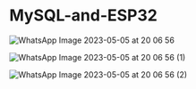 # MySQL-and-ESP32

![WhatsApp Image 2023-05-05 at 20 06 56](https://user-images.githubusercontent.com/132787362/236647628-37123fb6-a998-4662-ae7e-58b6936ff52d.jpeg)

![WhatsApp Image 2023-05-05 at 20 06 56 (1)](https://user-images.githubusercontent.com/132787362/236647633-b44da8db-3dec-4b62-b08f-01c7a3bbee09.jpeg)

![WhatsApp Image 2023-05-05 at 20 06 56 (2)](https://user-images.githubusercontent.com/132787362/236647634-0cfb5480-5bfa-4248-879d-5bb9ef4635f6.jpeg)
